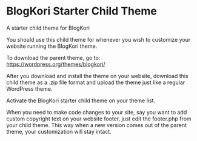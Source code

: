 # BlogKori Starter Child Theme
A starter child theme for BlogKori

You should use this child theme for whenever you wish to customize your website running the BlogKori theme.

To download the parent theme, go to: https://wordpress.org/themes/blogkori/

After you download and install the theme on your website, download this child theme as a .zip file format and upload the theme just like a regular WordPress theme.

Activate the BlogKori starter child theme on your theme list.

When you need to make code changes to your site, say you want to add custom copyright text on your website footer, just edit the footer.php from your child theme. This way when a new version comes out of the parent theme, your customization will stay intact.
